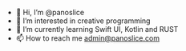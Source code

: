 - 👋 Hi, I’m @panoslice
- 👀 I’m interested in creative programming
- 🌱 I’m currently learning Swift UI, Kotlin and RUST
- 📫 How to reach me admin@panoslice.com

<!---
panoslice/panoslice is a ✨ special ✨ repository because its `README.md` (this file) appears on your GitHub profile.
You can click the Preview link to take a look at your changes.
--->
